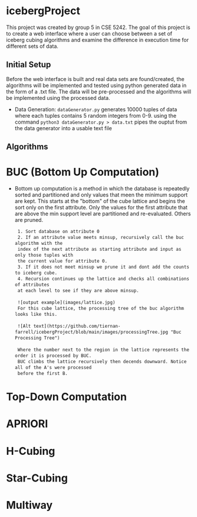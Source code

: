 # icebergProject

This project was created by group 5 in CSE 5242.
The goal of this project is to create a web interface 
where a user can choose between a set of iceberg cubing 
algorithms and examine the difference in execution time for 
different sets of data. 

##  Initial Setup 

Before the web interface is built and real data sets are 
found/created, the algorithms will be implemented and tested
using python generated data in the form of a .txt file. 
The data will be pre-processed and the algorithms will be
implemented using the processed data.

- Data Generation: 
        `dataGenerator.py` generates 10000 tuples of data where each
        tuples contains 5 random integers from 0-9. using the command 
        ```
        python3 dataGenerator.py > data.txt
        ```
        pipes the ouptut from the data generator into a usable text file 

## Algorithms
# BUC (Bottom Up Computation)
 - Bottom up computation is a method in which the database is repeatedly sorted and partitioned
        and only values that meen the minimum support are kept. This starts at the "bottom" 
        of the cube lattice and begins the sort only on the first attribute. Only the values for 
        the first attribute that are above the min support level are partitioned and re-evaluated. 
        Others are pruned. 

        1. Sort database on attribute 0
        2. If an attribute value meets minsup, recursively call the buc algorithm with the 
        index of the next attribute as starting attribute and input as only those tuples with
        the current value for attribute 0. 
        3. If it does not meet minsup we prune it and dont add the counts to iceberg cube. 
        4. Recursion continues up the lattice and checks all combinations of attributes 
        at each level to see if they are above minsup. 

        ![output example](images/lattice.jpg)
        For this cube lattice, the processing tree of the buc algorithm looks like this. 

        ![Alt text](https://github.com/tiernan-farrell/icebergProject/blob/main/images/processingTree.jpg "Buc Processing Tree")

        Where the number next to the region in the lattice represents the order it is processed by BUC.
        BUC climbs the lattice recursively then decends downward. Notice all of the A's were processed 
        before the first B. 

# Top-Down Computation 
# APRIORI
# H-Cubing
# Star-Cubing
# Multiway